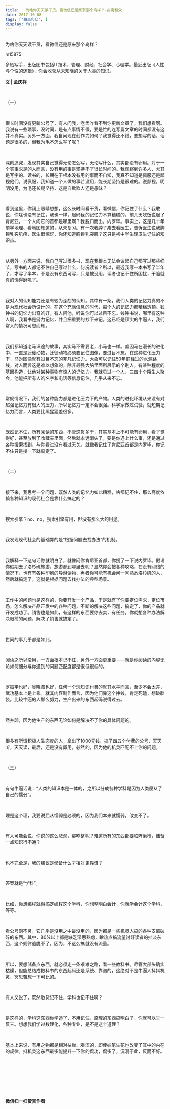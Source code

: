 ```yaml
---
title:   为啥你天天读干货，看微信还是原来那个鸟样？-曲高和众
date: 2017-10-08
tags: ["曲高和众", ]
display: false
---
```



## 



为啥你天天读干货，看微信还是原来那个鸟样？




m15875




多栖写手，出版图书包括IT技术，管理、财经、社会学、心理学。最近出版《人性与个性的逻辑》，你会收获从未知晓的关于人类的知识。


**文 | 孟庆祥**

&nbsp;

（一）

&nbsp;

很长时间没有更新公号了，有人问我，老孟咋看不到你更新文章了，我们想看啊。我说有一些琐事，没时间，是有点事情不假，要是忙的连写篇文章的时间都没有这并不真实。另外一方面，我自问现在创作力如何？我觉得还不错，要想写的话，话题是很多的，但我为毛不怎么写了呢？

&nbsp;

深刻追究，发现其实自己觉得无论怎么写，无论写什么，其实都没有卵用。对于一个实事求是的人而言，没有用的事是坚持不了很长时间的。我观察到许多人、尤其是写字的、读书的，长期在干根本没有用的事而不自知，我真不知道是佩服还是鄙视他们。说佩服，我知道一个人做的事若没用，能长期坚持是很难的。说鄙视，明明没用，为毛还长期坚持，这是自欺欺人还是愚昧？

&nbsp;

看到这里，你闭上眼睛想想，这么长时间看干货，看微信，你记住了什么？我敢说，你啥也没有记住，我也一样，起码我的记忆力不算糟糕的，前几天吃饭说起了肯尼亚，一个人问它的首都是哪里啊？我脱口而出，内罗毕。事实上，这是几十年前学地理、看地图知道的，从未复习。有一次我脖子疼去看医生，告诉医生说我胸锁乳突肌疼，医生很惊讶，你还知道胸锁乳突肌？这只是初中学生理卫生记住的知识点。

&nbsp;

从另外一方面来说，我自己写过很多书，现在我根本无法会议起自己都写过那些细节，写书的人都记不住自己写过什么，何况读者？所以，最近我写一本书写了半年了，才写了半本，不是没有东西可写，只是被没用，读者也记不住所困扰，干脆就真的懒得磨叽了。

&nbsp;

我对人的认知能力还是有较为深刻的认知。其中有一条，我们人类的记忆力真的不是为现代社会所设计的，在这个充满信息的时代，每个人的记忆力都糟糕透顶。钱钟书的记忆力出奇的好，有人问他，听说你可以过目不忘。钱钟书说，哪里有这种人啊，我看书是努力记忆，并且把重要的抄下来记。这已经是顶尖的牛逼人，我们常人的情况可想而知。

&nbsp;

我们都知道老马识途的故事，其实马不需要老，小马也一样。盖因马在漫长的进化中，一直是迁徙动物，迁徙动物必须要记住图像，要过目不忘，在这种进化压力下，马对图像就有过目不忘的非凡记忆力。大象可以记住50年前经过的水源路线，对人而言这是难以想象的，除非最强大脑里面所展示的个别人，有某种程度的基因构造，让他对某种事物有惊人的记忆力。我就见过一个人，三四十个陌生人聚会，他能把所有人的名字和电话等信息记住，几乎从来不忘。

&nbsp;

常规情况下，我们的各种能力都是进化压力下的产物。人类的进化环境从来没有对超强记忆力有很大的压力，所以记忆力一定不会很强。科学家做过试验，就短期记忆力而言，人类要比黑猩猩差很多。

&nbsp;

既然记不住，所有阅读的东西，不管这货多干，其实基本上不可能有卵用，看了觉得好，甚至放到了收藏夹里面，然后就永远消失了，要是你遇上什么事，还是通过各种搜索找到，与你看过没有看过无关。就像我记住了肯尼亚首都是内罗毕，你记不住只是搜一下就搞定了。

&nbsp;

（二）

&nbsp;

接下来，我思考一个问题，既然人类的记忆力如此糟糕，啥都记不住，那么高度依赖各种知识的现代社会是靠什么搞定的？

&nbsp;

搜索引擎？no、no，搜索引擎有用，但没有那么大的用途。

&nbsp;

我发现现代社会的基础靠的是“根据问题去找办法”的机制。

&nbsp;

我解释一下这句话你就明白了，就像问你肯尼亚首都，你搜了一下说内罗毕。假设你假期去了洛杉矶旅游，旅游都到哪里去呢？显然你会搜各种攻略，在没有网络的情况下，也有有各种印刷的导游读物，再者你可能有机会问一问熟悉洛杉矶的人，然后就搞定了，这就是根据问题去找办法的典型场景。

&nbsp;

工作中的问题也是这样的，你要开发一个产品，于是就有了你要定位需求，定位市场，怎么解决产品开发中的各种问题，不断的解决这些问题，搞定了，你的产品就开发成功了。销售也是如此，有这样的东西要你去卖，有任务，你就想各种办法解决眼前的问题，解决了销售就搞定了。

&nbsp;

世间的事几乎都是如此。

&nbsp;

阅读之所以没用，一方面根本记不住，另外一方面更重要——就是你阅读的内容无论如何细分与你遇到的问题匹配度都是很低很低的。

&nbsp;

罗振宇也好，吴晓波也好，任何一个玩知识付费的就其水平而言，至少不会太差，武功基本上是上乘。就其内容制作而言，因为他们靠这个挣钱，肯定死磕，想破脑袋。比较牛逼的人那么努力，生产出来的东西起码说得过去。

&nbsp;

然并卵，因为他生产的东西无论如何是解决不了你的具体问题的。

&nbsp;

很多有所谓积极人生态度的人，拿出了1000元钱，搞了四五个付费的公号，天天听，天天读，最后，还是没有卵用，必然的，因为他的机灵匹配不上你的问题。

&nbsp;

（三）

&nbsp;

有句牛逼话说：“人类的知识本是一体的，之所以分成各种学科是因为人类屈从了自己的懦弱”。

&nbsp;

理是这个理，我要说屈从懦弱是必须的，因为我们本来就懦弱，改变不了。

&nbsp;

有人可能会说，你说的这么悲观，那咋整呢？难道所有的东西都要临阵磨枪，储备一点知识行不通？

&nbsp;

也不完全是，我的建议是储备什么才相对更靠谱？

&nbsp;

答案就是“学科”。

&nbsp;

比如，你想编程就得搞定编程这个学科，你想整明白会计，你就学会计这个学科，等等。

&nbsp;

看公号则不灵，它几乎是没用之中最没用的，因为都是一些机灵人搞的各种支离破碎的东西。其中，80%以上都是缺乏深思熟虑，蹭热点搞流量讨好读者的扯淡东西，这个规律逃脱不了。因为，不这么搞就没有流量。

&nbsp;

所以，要想储备点东西，就必须走一条艰难之路，看一些教科书。尽管大部头确实枯燥，但能总结成教科书的东西起码还是系统、靠谱的，这绝对不是牛逼人抖抖机灵，冥思苦想一下可比的。

&nbsp;

有人又说了，既然散货记不住，学科也记不住啊？

&nbsp;

是这样的，学科这东西你学透了，不用记住，原理的东西搞明白了，你就可以举一反三。想想我们学过数理化，各种专业，是不是这个道理？

&nbsp;

基本上来说，有用之物都是相对枯燥、艰涩的，即使妙笔生花也改变了其中的内在的规律。抖机灵这东西最多能提升一下你的侃功，侃多了，沉溺于此，反而不好。

&nbsp;

&nbsp;

&nbsp;

&nbsp;




**微信扫一扫赞赏作者**